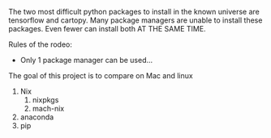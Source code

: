 The two most difficult python packages to install in the known universe are
tensorflow and cartopy. Many package managers are unable to install these
packages. Even fewer can install both AT THE SAME TIME.

Rules of the rodeo:
- Only 1 package manager can be used...


The goal of this project is to compare on Mac and linux
1. Nix
   1. nixpkgs
   1. mach-nix
2. anaconda
3. pip
